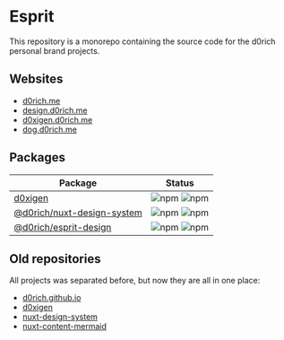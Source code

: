 # Esprit

This repository is a monorepo containing the source code for the d0rich personal brand projects.

## Websites

- [d0rich.me](https://d0rich.me)
- [design.d0rich.me](https://design.d0rich.me)
- [d0xigen.d0rich.me](https://d0xigen.d0rich.me)
- [dog.d0rich.me](https://dog.d0rich.me)

## Packages

| Package     | Status      |
| ----------- | ----------- |
| [d0xigen](https://www.npmjs.com/package/d0xigen)|![npm](https://img.shields.io/npm/v/d0xigen) ![npm](https://img.shields.io/npm/dy/d0xigen)|
| [@d0rich/nuxt-design-system](https://www.npmjs.com/package/@d0rich/nuxt-design-system)|![npm](https://img.shields.io/npm/v/%40d0rich%2Fnuxt-design-system) ![npm](https://img.shields.io/npm/dy/%40d0rich%2Fnuxt-design-system)|
| [@d0rich/esprit-design](https://www.npmjs.com/package/@d0rich/esprit-design)|![npm](https://img.shields.io/npm/v/%40d0rich%2Fesprit-design) ![npm](https://img.shields.io/npm/dy/%40d0rich%2Fesprit-design)|

## Old repositories

All projects was separated before, but now they are all in one place:

- [d0rich.github.io](https://github.com/d0rich/d0rich.github.io)
- [d0xigen](https://github.com/d0rich/d0xigen)
- [nuxt-design-system](https://github.com/d0rich/nuxt-design-system)
- [nuxt-content-mermaid](https://github.com/d0rich/nuxt-content-mermaid)
